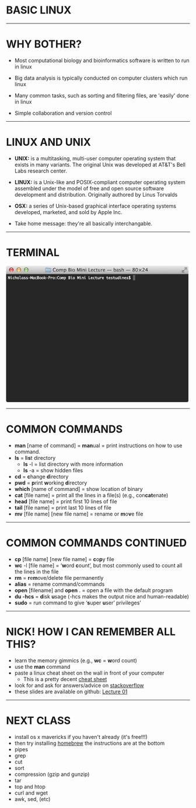 # BASIC LINUX

---

# WHY BOTHER?

- Most computational biology and bioinformatics software is written to run in linux

- Big data analysis is typically conducted on computer clusters which run linux

- Many common tasks, such as sorting and filtering files, are 'easily' done in linux

- Simple collaboration and version control

---

# LINUX AND UNIX

- **UNIX:** is a multitasking, multi-user computer operating system that exists in many variants. The original Unix was developed at AT&T's Bell Labs research center.

- **LINUX:** is a Unix-like and POSIX-compliant computer operating system assembled under the model of free and open source software development and distribution. Originally authored by Linus Torvalds

- **OSX:**  a series of Unix-based graphical interface operating systems developed, marketed, and sold by Apple Inc.

- Take home message: they're all basically interchangable.

---

# TERMINAL

<img src="images/terminal.jpg" alt="terminal" style="width: 500px;"/>


---

# COMMON COMMANDS

- **man** [name of command] = **man**ual = print instructions on how to use command.
- **ls** = **l**i**s**t directory
	- **ls** -l = list directory with more information
	- **ls** -a = show hidden files
- **cd** = **c**hange **d**irectory
- **pwd** = **p**rint **w**orking **d**irectory
- **which** [name of command] = show location of binary
- **cat** [file name] = print all the lines in a file(s) (e.g., con**cat**enate)
- **head** [file name] = print first 10 lines of file
- **tail** [file name] = print last 10 lines of file
- **mv** [file name] [new file name] = rename or **m**o**v**e file

---

# COMMON COMMANDS CONTINUED

- **cp** [file name] [new file name] = **c**o**p**y file
- **wc** -l [file name] = ‘**w**ord **c**ount’, but most commonly used to count all the lines in the file 
- **rm** = **r**e**m**ove/delete file permanently
- **alias** = rename command/commands
- **open** [filename] and **open** . = open a file with the default program
- **du -hcs** = **d**isk **u**sage (-hcs makes the output nice and human-readable)
- **sudo** = run command to give ‘**s**uper **u**ser’ privileges’

---

# NICK! HOW I CAN REMEMBER ALL THIS?

- learn the memory gimmics (e.g., **wc** = **w**ord count)
- use the **man** command
- paste a linux cheat sheet on the wall in front of your computer
	- This is a pretty decent [cheat sheet](http://files.fosswire.com/2007/08/fwunixref.pdf "Linux Cheat Sheet") 
- look for and ask for answers/advice on [stackoverflow](stackoverflow.com)
- these slides are available on github: [Lecture 01](https://github.com/ngcrawford/Intro_computational_programming_lectures/blob/master/01_intro_linux.md "Lecture 01")

---

# NEXT CLASS

- install os x mavericks if you haven't already (it's free!!!)
- then try installing [homebrew](http://brew.sh/) the instructions are at the bottom
- pipes
- grep
- cut
- sort
- compression (gzip and gunzip)
- tar
- top and htop
- curl and wget
- awk, sed, (etc)



